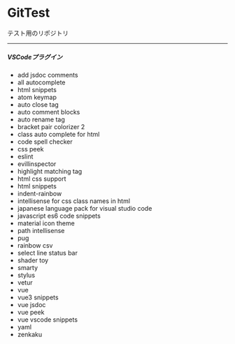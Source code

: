# GitTest
テスト用のリポジトリ

***

##### VSCodeプラグイン
- add jsdoc comments
- all autocomplete
- html snippets
- atom keymap
- auto close tag
- auto comment blocks
- auto rename tag
- bracket pair colorizer 2
- class auto complete for html
- code spell checker
- css peek
- eslint
- evillinspector
- highlight matching tag
- html css support
- html snippets
- indent-rainbow
- intellisense for css class names in html
- japanese language pack for visual studio code
- javascript es6 code snippets
- material icon theme
- path intellisense
- pug
- rainbow csv
- select line status bar
- shader toy
- smarty
- stylus
- vetur
- vue
- vue3 snippets
- vue jsdoc
- vue peek
- vue vscode snippets
- yaml
- zenkaku

